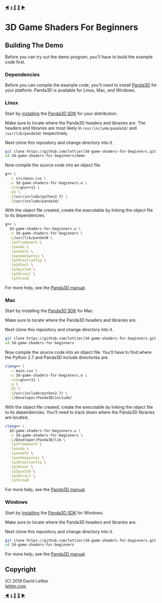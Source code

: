 [:arrow_backward:](setup.md)
[:arrow_double_up:](../README.md)
[:arrow_up_small:](#)
[:arrow_down_small:](#copyright)
[:arrow_forward:](running-the-demo.md)

# 3D Game Shaders For Beginners

## Building The Demo

Before you can try out the demo program, you'll have to build the example code first.

### Dependencies

Before you can compile the example code, you'll need to install
[Panda3D](https://www.panda3d.org/)
for your platform.
Panda3D is available for Linux, Mac, and Windows.

### Linux

Start by [installing](https://www.panda3d.org/manual/?title=Installing_Panda3D_in_Linux) the
[Panda3D SDK](https://www.panda3d.org/download/sdk-1-10-1/) for your distribution.

Make sure to locate where the Panda3D headers and libraries are.
The headers and libraries are most likely in `/usr/include/panda3d/` and `/usr/lib/panda3d/` respectively.

Next clone this repository and change directory into it.

```bash
git clone https://github.com/lettier/3d-game-shaders-for-beginners.git
cd 3d-game-shaders-for-beginners/demo
```

Now compile the source code into an object file.

```bash
g++ \
  -c src/main.cxx \
  -o 3d-game-shaders-for-beginners.o \
  -std=gnu++11 \
  -O2 \
  -I/usr/include/python2.7/ \
  -I/usr/include/panda3d/
```

With the object file created, create the executable by linking the object file to its dependencies.

```bash
g++ \
  3d-game-shaders-for-beginners.o \
  -o 3d-game-shaders-for-beginners \
  -L/usr/lib/panda3d \
  -lp3framework \
  -lpanda \
  -lpandafx \
  -lpandaexpress \
  -lp3dtoolconfig \
  -lp3dtool \
  -lp3pystub \
  -lp3direct \
  -lpthread
```

For more help, see the [Panda3D manual](https://www.panda3d.org/manual/?title=How_to_compile_a_C++_Panda3D_program_on_Linux).

### Mac

Start by installing the [Panda3D SDK](https://www.panda3d.org/download/sdk-1-10-1/) for Mac.

Make sure to locate where the Panda3D headers and libraries are.

Next clone this repository and change directory into it.

```bash
git clone https://github.com/lettier/3d-game-shaders-for-beginners.git
cd 3d-game-shaders-for-beginners
```

Now compile the source code into an object file.
You'll have to find where the Python 2.7 and Panda3D include directories are.

```bash
clang++ \
  -c main.cxx \
  -o 3d-game-shaders-for-beginners.o \
  -std=gnu++11 \
  -g \
  -O2 \
  -I/usr/include/python2.7/ \
  -I/Developer/Panda3D/include/
```

With the object file created, create the executable by linking the object file to its dependencies.
You'll need to track down where the Panda3D libraries are located.

```bash
clang++ \
  3d-game-shaders-for-beginners.o \
  -o 3d-game-shaders-for-beginners \
  -L/Developer/Panda3D/lib \
  -lp3framework \
  -lpanda \
  -lpandafx \
  -lpandaexpress \
  -lp3dtoolconfig \
  -lp3dtool \
  -lp3pystub \
  -lp3direct \
  -lpthread
```

For more help, see the [Panda3D manual](https://www.panda3d.org/manual/?title=How_to_compile_a_C++_Panda3D_program_on_macOS).

### Windows

Start by [installing](https://www.panda3d.org/manual/?title=Installing_Panda3D_in_Windows) the
[Panda3D SDK](https://www.panda3d.org/download/sdk-1-10-1/) for Windows.

Make sure to locate where the Panda3D headers and libraries are.

Next clone this repository and change directory into it.

```bash
git clone https://github.com/lettier/3d-game-shaders-for-beginners.git
cd 3d-game-shaders-for-beginners
```

For more help, see the [Panda3D manual](https://www.panda3d.org/manual/?title=Running_your_Program&language=cxx).

## Copyright

(C) 2019 David Lettier
<br>
[lettier.com](https://www.lettier.com)

[:arrow_backward:](setup.md)
[:arrow_double_up:](../README.md)
[:arrow_up_small:](#)
[:arrow_down_small:](#copyright)
[:arrow_forward:](running-the-demo.md)
